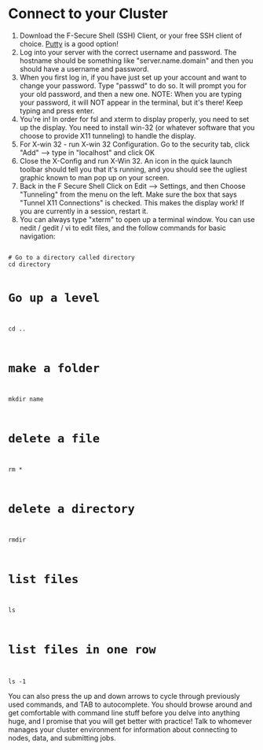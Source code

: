 # Connect to your Cluster

 1. Download the F-Secure Shell (SSH) Client, or your free SSH client of choice. [Putty](http://www.chiark.greenend.org.uk/~sgtatham/putty/download.html) is a good option!
 2. Log into your server with the correct username and password. The hostname should be something like "server.name.domain" and then you should have a username and password.
 3.  When you first log in, if you have just set up your account and want to change your password.  Type "passwd" to do so.  It will prompt you for your old password, and then a new one.  NOTE: When you are typing your password, it will NOT appear in the terminal, but it's there!  Keep typing and press enter.
 4. You're in!  In order for fsl and xterm to display properly, you need to set up the display.  You need to install win-32 (or whatever software that you choose to provide X11 tunneling) to handle the display. 
 5. For X-win 32 - run X-win 32 Configuration. Go to the security tab, click "Add" --> type in "localhost" and click OK
 6. Close the X-Config and run X-Win 32. An icon in the quick launch toolbar should tell you that it's running, and you should see the ugliest graphic known to man pop up on your screen.
 7. Back in the F Secure Shell Click on Edit --> Settings, and then Choose "Tunneling" from the menu on the left. Make sure the box that says "Tunnel X11 Connections" is checked. This makes the display work! If you are currently in a session, restart it.
 8. You can always type "xterm" to open up a terminal window.  You can use nedit / gedit / vi to edit files, and the follow commands for basic navigation:

<code bash>
# Go to a directory called directory
cd directory

# Go up a level
cd ..

# make a folder
mkdir name

# delete a file
rm *

# delete a directory
rmdir

# list files 
ls
# list files in one row
ls -1
</code>

You can also press the up and down arrows to cycle through previously used commands, and TAB to autocomplete.  You should browse around and get comfortable with command line stuff before you delve into anything huge, and I promise that you will get better with practice! Talk to whomever manages your cluster environment for information about connecting to nodes, data, and submitting jobs.

